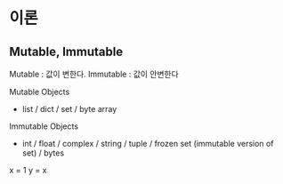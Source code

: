 # 이론

## Mutable, Immutable
Mutable : 값이 변한다.
Immutable : 값이 안변한다


Mutable Objects
- list / dict / set / byte array
 
Immutable Objects
- int / float / complex / string / tuple / frozen set (immutable version of set) / bytes


x = 1
y = x 

 
